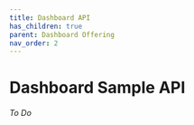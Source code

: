 ```yaml
---
title: Dashboard API
has_children: true
parent: Dashboard Offering
nav_order: 2
---
```


# Dashboard Sample API

*To Do* 
